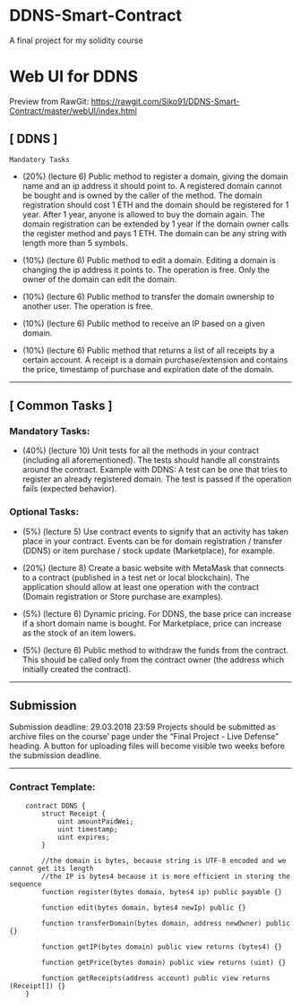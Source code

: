 # DDNS-Smart-Contract
A final project for my solidity course

# Web UI for DDNS

Preview from RawGit: https://rawgit.com/Siko91/DDNS-Smart-Contract/master/webUI/index.html

##  [ DDNS ]
    Mandatory Tasks

 - (20%) (lecture 6) Public method to register a domain, giving the domain name and an ip address it should point to. 
    A registered domain cannot be bought and is owned by the caller of the method. The domain registration should cost 1 ETH 
    and the domain should be registered for 1 year. After 1 year, anyone is allowed to buy the domain again. 
    The domain registration can be extended by 1 year if the domain owner calls the register method and pays 1 ETH. 
    The domain can be any string with length more than 5 symbols.

 - (10%) (lecture 6) Public method to edit a domain. Editing a domain is changing the ip address it points to. 
    The operation is free. Only the owner of the domain can edit the domain.

 - (10%) (lecture 6) Public method to transfer the domain ownership to another user. The operation is free.

 - (10%) (lecture 6) Public method to receive an IP based on a given domain.

 - (10%) (lecture 6) Public method that returns a list of all receipts by a certain account. 
    A receipt is a domain purchase/extension and contains the price, timestamp of purchase and expiration date of the domain.

 -----------------------------------

## [ Common Tasks ]

### Mandatory Tasks:

 - (40%) (lecture 10) Unit tests for all the methods in your contract (including all aforementioned). 
    The tests should handle all constraints around the contract. Example with DDNS: 
    A test can be one that tries to register an already registered domain. 
    The test is passed if the operation fails (expected behavior).

### Optional Tasks:

 - (5%) (lecture 5) Use contract events to signify that an activity has taken place in your contract. 
    Events can be for domain registration / transfer (DDNS) or item purchase / stock update (Marketplace), for example.

 - (20%) (lecture 8) Create a basic website with MetaMask that connects to a contract (published in a test net or local blockchain).
              The application should allow at least one operation with the contract (Domain registration or Store purchase are examples).

 - (5%) (lecture 6) Dynamic pricing. For DDNS, the base price can increase if a short domain name is bought. 
    For Marketplace, price can increase as the stock of an item lowers.

 - (5%) (lecture 6) Public method to withdraw the funds from the contract. 
    This should be called only from the contract owner (the address which initially created the contract).

 -----------------------------------

## Submission

 Submission deadline: 29.03.2018 23:59
 Projects should be submitted as archive files on the course’ page under the “Final Project - Live Defense” heading.
 A button for uploading files will become visible two weeks before the submission deadline.

 -----------------------------------

### Contract Template:

```
    contract DDNS {
        struct Receipt {
            uint amountPaidWei;
            uint timestamp;
            uint expires;
        }
        
        //the domain is bytes, because string is UTF-8 encoded and we cannot get its length
        //the IP is bytes4 because it is more efficient in storing the sequence
        function register(bytes domain, bytes4 ip) public payable {}
        
        function edit(bytes domain, bytes4 newIp) public {}
        
        function transferDomain(bytes domain, address newOwner) public {}
        
        function getIP(bytes domain) public view returns (bytes4) {}
        
        function getPrice(bytes domain) public view returns (uint) {}
        
        function getReceipts(address account) public view returns (Receipt[]) {}
    }
```
